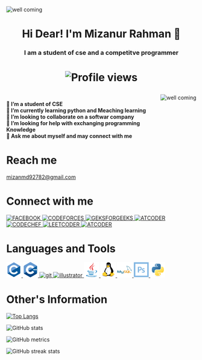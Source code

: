 
<img align="center" src="https://media3.giphy.com/media/qgQUggAC3Pfv687qPC/giphy.gif?cid=ecf05e47hv7gjucq5uy1syo6pkg60r05xdvptv2euu3xer5e&rid=giphy.gif&ct=g" alt="well coming" style="width:1000px;height:200px;">
<h1 align="center"> Hi Dear! I'm Mizanur Rahman 👋</h1>


<h3 align="center">I am a student of cse and a competitve programmer</h3>

<h1 align="center">
  
  ![Profile views](https://gpvc.arturio.dev/mizan92782)

</h1>



<img align="right" src="https://media4.giphy.com/media/R03zWv5p1oNSQd91EP/giphy.gif?cid=ecf05e47hv7gjucq5uy1syo6pkg60r05xdvptv2euu3xer5e&rid=giphy.gif&ct=g" alt="well coming" style="height:150px">

<h4>
<br>🔭 I’m  a student of CSE
<br> 🌱 I’m currently learning  python and Meaching learning
<br> 👯 I’m looking to collaborate on a softwar company
<br>🤔 I’m looking for help with exchanging programming Knowledge
<br>💬 Ask me about myself and may connect with me
  </h4>
                    

# Reach me 
mizanmd92782@gmail.com


# Connect with me 
 <a href="https://www.facebook.com/profile.php?id=100028321125592" >
 <img src="https://cdn-icons-png.flaticon.com/512/124/124010.png" alt="FACEBOOK" style="width:42px;height:42px;" >
</a>

<a href="https://codeforces.com/profile/mizan92782" >
 <img src="https://play-lh.googleusercontent.com/EkSlLWf2-04k5Y5F_MDLqoXPdo0TyZX3zKdCfsEUDqVB7INUypTOd6AVmkE_X7ej3JuR=w240-h480-rw" alt="CODEFORCES" style="width:42px;height:42px;" >
</a>

<a href="https://auth.geeksforgeeks.org/user/mizanmd92782/" >
 <img src="https://scontent.fcgp6-1.fna.fbcdn.net/v/t1.6435-9/119169043_10158009779444023_1905187057223611079_n.png?_nc_cat=100&ccb=1-7&_nc_sid=09cbfe&_nc_eui2=AeG7_XVXgZOwb-6sxlwxuM1jmgBbYNEf5uSaAFtg0R_m5GIp5Lo7ayW2q95iocr6uoPw2wFHQ3WF29h5B89XTd4a&_nc_ohc=eAWSG35mIOgAX8JShGo&_nc_ht=scontent.fcgp6-1.fna&oh=00_AfDONmskNoPt7Tjx3cPGAOmwfawEhVTildCP4JUNPInNVA&oe=63E59EE8" alt="GEKSFORGEEKS" style="width:42px;height:42px;" >
</a>

<a href="https://www.hackerrank.com/mizanmd92782" >
 <img src="https://upload.wikimedia.org/wikipedia/commons/6/65/HackerRank_logo.png" alt="ATCODER" style="width:42px;height:42px;" >
</a>
 
<a href="https://www.codechef.com/users/mizanur92782" >
 <img src="https://i.pinimg.com/originals/c5/d9/fc/c5d9fc1e18bcf039f464c2ab6cfb3eb6.jpg" alt="CODECHEF" style="width:42px;height:42px;" >
</a>
 
 <a href="https://leetcode.com/mizanmd92782/" >
 <img src="https://scontent.fcgp6-1.fna.fbcdn.net/v/t39.30808-6/305317853_616467910000160_3824851731065368025_n.png?_nc_cat=100&ccb=1-7&_nc_sid=09cbfe&_nc_aid=0&_nc_eui2=AeGsQSWzryq6aZRvJJmv3nunmXM3uNp8eOmZcze42nx46RTv4Kq8uPXrUsE5BevDtqaN8WX5UVwiJ_P6G_NKy5P_&_nc_ohc=rVhamaT31n0AX9GEJNJ&_nc_ht=scontent.fcgp6-1.fna&oh=00_AfCptia0xKbustIdG2TyOgVtn3M_oJDF-2GNADatk-EPPQ&oe=63C3EC9B" alt="LEETCODER" style="width:42px;height:42px;" >
</a>
 
 <a href="https://atcoder.jp/users/Mizanur_Rahman" >
 <img src="https://img.atcoder.jp/assets/atcoder.png" alt="ATCODER" style="width:42px;height:42px;" >
</a>






<p align="left">
</p>

<p align="left">
</p>

# Languages and Tools 
<p align="left"> <a href="https://www.cprogramming.com/" target="_blank" rel="noreferrer"> <img src="https://raw.githubusercontent.com/devicons/devicon/master/icons/c/c-original.svg" alt="c" width="40" height="40"/> </a> <a href="https://www.w3schools.com/cpp/" target="_blank" rel="noreferrer"> <img src="https://raw.githubusercontent.com/devicons/devicon/master/icons/cplusplus/cplusplus-original.svg" alt="cplusplus" width="40" height="40"/> </a> <a href="https://git-scm.com/" target="_blank" rel="noreferrer"> <img src="https://www.vectorlogo.zone/logos/git-scm/git-scm-icon.svg" alt="git" width="40" height="40"/> </a> <a href="https://www.adobe.com/in/products/illustrator.html" target="_blank" rel="noreferrer"> <img src="https://www.vectorlogo.zone/logos/adobe_illustrator/adobe_illustrator-icon.svg" alt="illustrator" width="40" height="40"/> </a> <a href="https://www.java.com" target="_blank" rel="noreferrer"> <img src="https://raw.githubusercontent.com/devicons/devicon/master/icons/java/java-original.svg" alt="java" width="40" height="40"/> </a> <a href="https://www.linux.org/" target="_blank" rel="noreferrer"> <img src="https://raw.githubusercontent.com/devicons/devicon/master/icons/linux/linux-original.svg" alt="linux" width="40" height="40"/> </a> <a href="https://www.mysql.com/" target="_blank" rel="noreferrer"> <img src="https://raw.githubusercontent.com/devicons/devicon/master/icons/mysql/mysql-original-wordmark.svg" alt="mysql" width="40" height="40"/> </a> <a href="https://www.photoshop.com/en" target="_blank" rel="noreferrer"> <img src="https://raw.githubusercontent.com/devicons/devicon/master/icons/photoshop/photoshop-line.svg" alt="photoshop" width="40" height="40"/> </a> <a href="https://www.python.org" target="_blank" rel="noreferrer"> <img src="https://raw.githubusercontent.com/devicons/devicon/master/icons/python/python-original.svg" alt="python" width="40" height="40"/> </a> </p>






# Other's Information

 

[![Top Langs](https://github-readme-stats.vercel.app/api/top-langs/?username=mizan92782)](https://github.com/anuraghazra/github-readme-stats)

![GitHub stats](https://github-readme-stats.vercel.app/api?username=mizan92782&show_icons=true) 






![GitHub metrics](https://metrics.lecoq.io/mizan92782)  

![GitHub streak stats](https://streak-stats.demolab.com/?user=mizan92782)  

 
